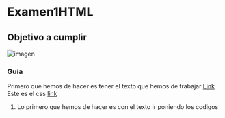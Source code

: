 # Examen1HTML
## Objetivo a cumplir
![imagen](Imágenes/Captura1.PNG)
### Guia
Primero que hemos de hacer es tener el texto que hemos de trabajar [Link](https://github.com/mdn/learning-area/blob/master/html/introduction-to-html/marking-up-a-letter-start/letter-text.txt)
Este es el css [link](https://github.com/mdn/learning-area/blob/master/html/introduction-to-html/marking-up-a-letter-start/css.txt)

1. Lo primero que hemos de hacer es con el texto ir poniendo los codigos 
